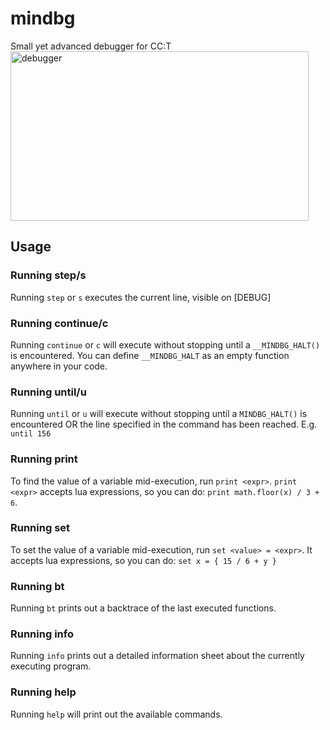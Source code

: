 # mindbg
Small yet advanced debugger for CC:T
<img width="477" height="271" alt="debugger" src="https://github.com/user-attachments/assets/f08e13fa-bf94-4f24-aacc-29cd06308845" />

## Usage
### Running step/s
Running `step` or `s` executes the current line, visible on \[DEBUG]

### Running continue/c
Running `continue` or `c` will execute without stopping until a `__MINDBG_HALT()` is encountered. You can define `__MINDBG_HALT` as an empty function anywhere in your code.

### Running until/u
Running `until` or `u` will execute without stopping until a `MINDBG_HALT()` is encountered OR the line specified in the command has been reached. E.g. `until 156`

### Running print
To find the value of a variable mid-execution, run `print <expr>`. `print <expr>` accepts lua expressions, so you can do: `print math.floor(x) / 3 + 6`.

### Running set
To set the value of a variable mid-execution, run `set <value> = <expr>`. It accepts lua expressions, so you can do: `set x = { 15 / 6 + y }`

### Running bt
Running `bt` prints out a backtrace of the last executed functions.

### Running info
Running `info` prints out a detailed information sheet about the currently executing program.

### Running help
Running `help` will print out the available commands.
